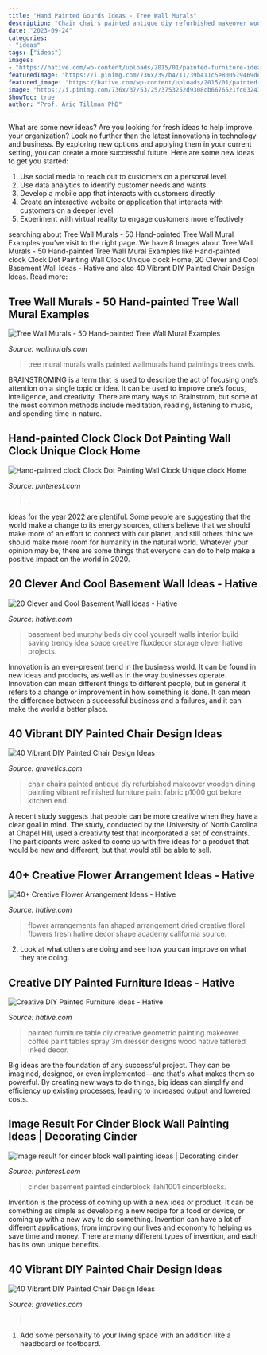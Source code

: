 ```yaml
---
title: "Hand Painted Gourds Ideas - Tree Wall Murals"
description: "Chair chairs painted antique diy refurbished makeover wooden dining painting vibrant refinished furniture paint fabric p1000 got before kitchen end"
date: "2023-09-24"
categories:
- "ideas"
tags: ["ideas"]
images:
- "https://hative.com/wp-content/uploads/2015/01/painted-furniture-ideas/1-painted-furniture-ideas.jpg"
featuredImage: "https://i.pinimg.com/736x/39/b4/11/39b411c5e800579469de3af2c19129e6.jpg"
featured_image: "https://hative.com/wp-content/uploads/2015/01/painted-furniture-ideas/1-painted-furniture-ideas.jpg"
image: "https://i.pinimg.com/736x/37/53/25/3753252d9308cb6676521fc032433a9e.jpg"
ShowToc: true
author: "Prof. Aric Tillman PhD"
---
```



What are some new ideas?
Are you looking for fresh ideas to help improve your organization? Look no further than the latest innovations in technology and business. By exploring new options and applying them in your current setting, you can create a more successful future. Here are some new ideas to get you started: 
1. Use social media to reach out to customers on a personal level 
2. Use data analytics to identify customer needs and wants 
3. Develop a mobile app that interacts with customers directly 
4. Create an interactive website or application that interacts with customers on a deeper level 
5. Experiment with virtual reality to engage customers more effectively 

	

		
searching about Tree Wall Murals - 50 Hand-painted Tree Wall Mural Examples you've visit to the right page. We have 8 Images about Tree Wall Murals - 50 Hand-painted Tree Wall Mural Examples like Hand-painted clock Clock Dot Painting Wall Clock Unique clock Home, 20 Clever and Cool Basement Wall Ideas - Hative and also 40 Vibrant DIY Painted Chair Design Ideas. Read more:
		
    
## Tree Wall Murals - 50 Hand-painted Tree Wall Mural Examples

<img loading=lazy src="http://www.wallmurals.com/wp-content/uploads/2015/05/4white_tree_mural_owls.jpg" onerror="this.onerror=null;this.src='https://tse2.mm.bing.net/th?id=OIP.bl7BqkidW7Jtf5ZcFe-6pQHaE8&amp;pid=15.1';" alt="Tree Wall Murals - 50 Hand-painted Tree Wall Mural Examples">

_Source: wallmurals.com_

>tree mural murals walls painted wallmurals hand paintings trees owls. 

	

BRAINSTROMING is a term that is used to describe the act of focusing one’s attention on a single topic or idea. It can be used to improve one’s focus, intelligence, and creativity. There are many ways to Brainstrom, but some of the most common methods include meditation, reading, listening to music, and spending time in nature.

    
## Hand-painted Clock Clock Dot Painting Wall Clock Unique Clock Home

<img loading=lazy src="https://i.pinimg.com/736x/37/53/25/3753252d9308cb6676521fc032433a9e.jpg" onerror="this.onerror=null;this.src='https://tse1.mm.bing.net/th?id=OIP.JyAv-W8T1CT2VBucHFpgVwHaJ4&amp;pid=15.1';" alt="Hand-painted clock Clock Dot Painting Wall Clock Unique clock Home">

_Source: pinterest.com_

>. 

	

Ideas for the year 2022 are plentiful. Some people are suggesting that the world make a change to its energy sources, others believe that we should make more of an effort to connect with our planet, and still others think we should make more room for humanity in the natural world. Whatever your opinion may be, there are some things that everyone can do to help make a positive impact on the world in 2020.

    
## 20 Clever And Cool Basement Wall Ideas - Hative

<img loading=lazy src="https://hative.com/wp-content/uploads/2014/05/basement-wall-ideas/18-creative-wall-idea.jpg" onerror="this.onerror=null;this.src='https://tse3.mm.bing.net/th?id=OIP._GiJSWBUK9Qs7CE_OrB2hQHaLH&amp;pid=15.1';" alt="20 Clever and Cool Basement Wall Ideas - Hative">

_Source: hative.com_

>basement bed murphy beds diy cool yourself walls interior build saving trendy idea space creative fluxdecor storage clever hative projects. 

	

Innovation is an ever-present trend in the business world. It can be found in new ideas and products, as well as in the way businesses operate. Innovation can mean different things to different people, but in general it refers to a change or improvement in how something is done. It can mean the difference between a successful business and a failures, and it can make the world a better place.

    
## 40 Vibrant DIY Painted Chair Design Ideas

<img loading=lazy src="http://www.gravetics.com/wp-content/uploads/2017/08/antique-chair.jpg" onerror="this.onerror=null;this.src='https://tse3.mm.bing.net/th?id=OIP.kbwF7QJYMqQxUS2c2jpkCwHaJ4&amp;pid=15.1';" alt="40 Vibrant DIY Painted Chair Design Ideas">

_Source: gravetics.com_

>chair chairs painted antique diy refurbished makeover wooden dining painting vibrant refinished furniture paint fabric p1000 got before kitchen end. 

	

A recent study suggests that people can be more creative when they have a clear goal in mind. The study, conducted by the University of North Carolina at Chapel Hill, used a creativity test that incorporated a set of constraints. The participants were asked to come up with five ideas for a product that would be new and different, but that would still be able to sell.

    
## 40+ Creative Flower Arrangement Ideas - Hative

<img loading=lazy src="https://hative.com/wp-content/uploads/2014/02/flower-ideas/fan-shaped-flower-arrangements-3.jpg" onerror="this.onerror=null;this.src='https://tse2.mm.bing.net/th?id=OIP.CZjwdcRiTQ0hUXGE0uEchAHaFj&amp;pid=15.1';" alt="40+ Creative Flower Arrangement Ideas - Hative">

_Source: hative.com_

>flower arrangements fan shaped arrangement dried creative floral flowers fresh hative decor shape academy california source. 

	

2. Look at what others are doing and see how you can improve on what they are doing. 

    
## Creative DIY Painted Furniture Ideas - Hative

<img loading=lazy src="https://hative.com/wp-content/uploads/2015/01/painted-furniture-ideas/1-painted-furniture-ideas.jpg" onerror="this.onerror=null;this.src='https://tse2.mm.bing.net/th?id=OIP.XPhAIRny08gW12AgY_ZbFQHaLH&amp;pid=15.1';" alt="Creative DIY Painted Furniture Ideas - Hative">

_Source: hative.com_

>painted furniture table diy creative geometric painting makeover coffee paint tables spray 3m dresser designs wood hative tattered inked decor. 

	

Big ideas are the foundation of any successful project. They can be imagined, designed, or even implemented—and that's what makes them so powerful. By creating new ways to do things, big ideas can simplify and efficiency up existing processes, leading to increased output and lowered costs.

    
## Image Result For Cinder Block Wall Painting Ideas | Decorating Cinder

<img loading=lazy src="https://i.pinimg.com/736x/39/b4/11/39b411c5e800579469de3af2c19129e6.jpg" onerror="this.onerror=null;this.src='https://tse1.mm.bing.net/th?id=OIP.WWVitDf9uTzV8VL2BcTL3QHaLH&amp;pid=15.1';" alt="Image result for cinder block wall painting ideas | Decorating cinder">

_Source: pinterest.com_

>cinder basement painted cinderblock ilahi1001 cinderblocks. 

	

Invention is the process of coming up with a new idea or product. It can be something as simple as developing a new recipe for a food or device, or coming up with a new way to do something. Invention can have a lot of different applications, from improving our lives and economy to helping us save time and money. There are many different types of invention, and each has its own unique benefits.

    
## 40 Vibrant DIY Painted Chair Design Ideas

<img loading=lazy src="https://www.gravetics.com/wp-content/uploads/2017/08/Gilded-gold-painted-navy-blue-chair..jpg" onerror="this.onerror=null;this.src='https://tse4.mm.bing.net/th?id=OIP.U59lZe48XLfWxBvdVAA3rgHaJ3&amp;pid=15.1';" alt="40 Vibrant DIY Painted Chair Design Ideas">

_Source: gravetics.com_

>. 

	

1. Add some personality to your living space with an addition like a headboard or footboard.

